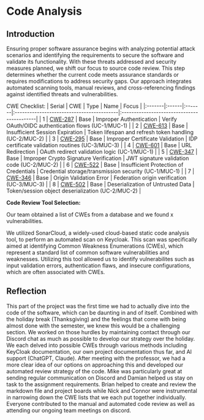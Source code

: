# Code Analysis

## Introduction

Ensuring proper software assurance begins with analyzing potential attack scenarios and identifying the requirements to secure the software and validate its functionality. With these threats addressed and security measures planned, we shift our focus to source code review. This step determines whether the current code meets assurance standards or requires modifications to address security gaps. Our approach integrates automated scanning tools, manual reviews, and cross-referencing findings against identified threats and vulnerabilities.

CWE Checklist:
| Serial | CWE | Type | Name | Focus |
|:-------|:------|:-------|:------------------------------------------|:-------------------------------------------|
| 1 | [CWE-287](https://cwe.mitre.org/data/definitions/287.html) | Base | Improper Authentication | Verify OAuth/OIDC authentication flows (UC-1/MUC-1) |
| 2 | [CWE-613](https://cwe.mitre.org/data/definitions/613.html) | Base | Insufficient Session Expiration | Token lifespan and refresh token handling (UC-2/MUC-2) |
| 3 | [CWE-295](https://cwe.mitre.org/data/definitions/295.html) | Base | Improper Certificate Validation | IDP certificate validation routines (UC-3/MUC-3) |
| 4 | [CWE-601](https://cwe.mitre.org/data/definitions/601.html) | Base | URL Redirection | OAuth redirect validation logic (UC-1/MUC-1) |
| 5 | [CWE-347](https://cwe.mitre.org/data/definitions/347.html) | Base | Improper Crypto Signature Verification | JWT signature validation code (UC-2/MUC-2) |
| 6 | [CWE-522](https://cwe.mitre.org/data/definitions/522.html) | Base | Insufficient Protection of Credentials | Credential storage/transmission security (UC-1/MUC-1) |
| 7 | [CWE-346](https://cwe.mitre.org/data/definitions/346.html) | Base | Origin Validation Error | Federation origin verification (UC-3/MUC-3) |
| 8 | [CWE-502](https://cwe.mitre.org/data/definitions/502.html) | Base | Deserialization of Untrusted Data | Token/session object deserialization (UC-2/MUC-2) |

**Code Review Tool Selection:**

Our team obtained a list of CWEs from a database and we found x vulnerabilities.

We utilized SonarCloud, a widely-used cloud-based static code analysis tool, to perform an automated scan on Keycloak. This scan was specifically aimed at identifying Common Weakness Enumerations (CWEs), which represent a standard list of common software vulnerabilities and weaknesses. Utilizing this tool allowed us to identify vulnerabilites such as input validation errors, authentication flaws, and insecure configurations, which are often associated with CWEs.

## Reflection

This part of the project was the first time we had to actually dive into the code of the software, which can be daunting in and of itself. Combined with the holiday break (Thanksgiving) and the feelings that come with being almost done with the semester, we knew this would be a challenging section. We worked on those hurdles by maintaining contact through our Discord chat as much as possible to develop our strategy over the holiday. We each delved into possible CWEs through various methods including KeyCloak documentation, our own project documentation thus far, and AI support (ChatGPT, Claude). After meeting with the professor, we had a more clear idea of our options on approaching this and developed our automated review strategy of the code. Mike was particularly great at sending regular communication on Discord and Damian helped us stay on task to the assignment requirements. Brian helped to create and review the markdown file and project boards while Nick and Connor were instrumental in narrowing down the CWE lists that we each put together individually. Everyone contributed to the manual and automated code review as well as attending our ongoing team meetings on discord.
